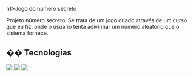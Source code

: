 

h1>Jogo do número secreto</h1>


<p>Projeto número secreto. Se trata de um jogo criado através de um curso que eu fiz, onde o úsuario tenta adivinhar um número aleatorio que o sistema fornece.</p>

## �� Tecnologias
<div>
  <img src="https://img.shields.io/badge/HTML-239120?style=for-the-badge&logo=html5&logoColor=white">
  <img src="https://img.shields.io/badge/CSS-239120?&style=for-the-badge&logo=css3&logoColor=white">
  <img src="https://img.shields.io/badge/JavaScript-F7DF1E?style=for-the-badge&logo=javascript&logoColor=black">
</div>
